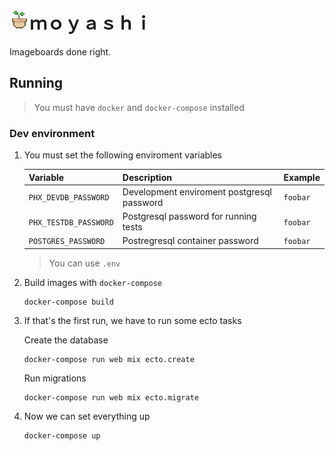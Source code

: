# ![Logo](moyashi.png)ｍｏｙａｓｈｉ

Imageboards done right.


## Running

> You must have `docker` and `docker-compose` installed

### Dev environment

1. You must set the following enviroment variables

    Variable | Description | Example
    -- | --- | --- 
    `PHX_DEVDB_PASSWORD` | Development enviroment postgresql password | `foobar`
    `PHX_TESTDB_PASSWORD` | Postgresql password for running tests | `foobar` 
    `POSTGRES_PASSWORD` | Postregresql container password | `foobar`

    > You can use `.env`

2. Build images with `docker-compose`

    ```
    docker-compose build
    ```

3. If that's the first run, we have to run some ecto tasks
    
    Create the database

    ```
    docker-compose run web mix ecto.create
    ```

    Run migrations

    ```
    docker-compose run web mix ecto.migrate
    ```

4. Now we can set everything up
    
    ```
    docker-compose up
    ```